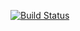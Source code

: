[![Build Status](https://travis-ci.com/kdot-simmo/159251-tut4.svg?branch=master)](https://travis-ci.com/kdot-simmo/159251-tut4)